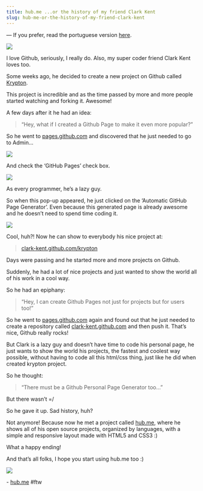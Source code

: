 ```yaml
---
title: hub.me ...or the history of my friend Clark Kent
slug: hub-me-or-the-history-of-my-friend-clark-kent
---
```


— If you prefer, read the portuguese version [here](https://gist.github.com/1385464).

![](http://media.tumblr.com/tumblr_luu210IMt81qe3219.jpg)

I love Github, seriously, I really do. Also, my super coder friend Clark Kent loves too.

Some weeks ago, he decided to create a new project on Github called [Krypton](https://github.com/clark-kent/krypton).

This project is incredible and as the time passed by more and more people started watching and forking it. Awesome!

<!-- more -->

A few days after it he had an idea:

> “Hey, what if I created a Github Page to make it even more popular?”

So he went to [pages.github.com](http://pages.github.com) and discovered that he just needed to go to Admin…

![](http://media.tumblr.com/tumblr_luv2cxtXZh1qe3219.png)

And check the ‘GitHub Pages’ check box.

![](http://media.tumblr.com/tumblr_luv2b5LjAU1qe3219.png)

As every programmer, he’s a lazy guy.

So when this pop-up appeared, he just clicked on the ‘Automatic GitHub Page Generator’. Even because this generated page is already awesome and he doesn’t need to spend time coding it.

![](http://media.tumblr.com/tumblr_luv2dzlLbp1qe3219.png)

Cool, huh?! Now he can show to everybody his nice project at:

> [clark-kent.github.com/krypton](http://clark-kent.github.com/krypton/)

Days were passing and he started more and more projects on Github.

Suddenly, he had a lot of nice projects and just wanted to show the world all of his work in a cool way.

So he had an epiphany:

> “Hey, I can create Github Pages not just for projects but for users too!”

So he went to [pages.github.com](http://pages.github.com) again and found out that he just needed to create a repository called [clark-kent.github.com](http://clark-kent.github.com) and then push it. That’s nice, Github really rocks!

But Clark is a lazy guy and doesn’t have time to code his personal page, he just wants to show the world his projects, the fastest and coolest way possible, without having to code all this html/css thing, just like he did when created krypton project.

So he thought:

> “There must be a Github Personal Page Generator too…”

But there wasn’t =/

So he gave it up. Sad history, huh?

Not anymore! Because now he met a project called [hub.me](http://github.com/zenorocha/hub.me/), where he shows all of his open source projects, organized by languages, with a simple and responsive layout made with HTML5 and CSS3 :)

What a happy ending!

And that’s all folks, I hope you start using hub.me too :)

![](http://media.tumblr.com/tumblr_luu36opVbK1qe3219.jpg)

- [hub.me](http://github.com/zenorocha/hub.me/) #ftw